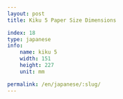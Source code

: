 ```yaml
---
layout: post
title: Kiku 5 Paper Size Dimensions

index: 18
type: japanese
info:
    name: kiku 5
    width: 151
    height: 227
    unit: mm

permalink: /en/japanese/:slug/
---
```



